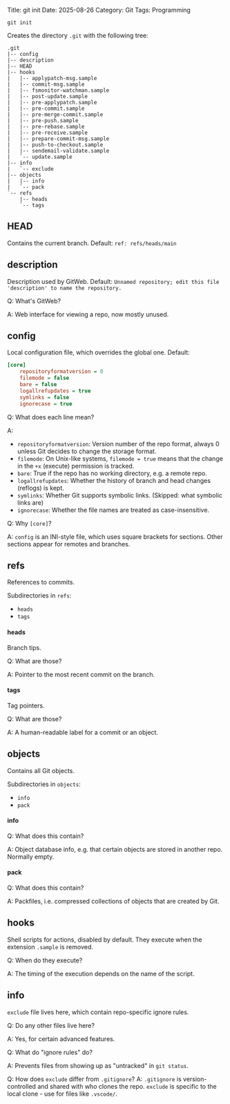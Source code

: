 Title: git init
Date: 2025-08-26
Category: Git
Tags: Programming

`git init`

Creates the directory `.git` with the following tree:
```text
.git
|-- config
|-- description
|-- HEAD
|-- hooks
|   |-- applypatch-msg.sample
|   |-- commit-msg.sample
|   |-- fsmonitor-watchman.sample
|   |-- post-update.sample
|   |-- pre-applypatch.sample
|   |-- pre-commit.sample
|   |-- pre-merge-commit.sample
|   |-- pre-push.sample
|   |-- pre-rebase.sample
|   |-- pre-receive.sample
|   |-- prepare-commit-msg.sample
|   |-- push-to-checkout.sample
|   |-- sendemail-validate.sample
|   `-- update.sample
|-- info
|   `-- exclude
|-- objects
|   |-- info
|   `-- pack
`-- refs
    |-- heads
    `-- tags
```
## HEAD
Contains the current branch. Default: `ref: refs/heads/main`
## description
Description used by GitWeb. Default: `Unnamed repository; edit this file 'description' to name the repository.`

Q: What's GitWeb?

A: Web interface for viewing a repo, now mostly unused.
## config
Local configuration file, which overrides the global one. Default:
```ini
[core]
	repositoryformatversion = 0
	filemode = false
	bare = false
	logallrefupdates = true
	symlinks = false
	ignorecase = true
```
Q: What does each line mean?

A:

- `repositoryformatversion`: Version number of the repo format, always 0 unless Git decides to change the storage format.
- `filemode`: On Unix-like systems, `filemode = true` means that the change in the `+x` (execute) permission is tracked.
- `bare`: True if the repo has no working directory, e.g. a remote repo.
- `logallrefupdates`: Whether the history of branch and head changes (reflogs) is kept.
- `symlinks`: Whether Git supports symbolic links. (Skipped: what symbolic links are)
- `ignorecase`: Whether the file names are treated as case-insensitive.

Q: Why `[core]`?

A: `config` is an INI-style file, which uses square brackets for sections.
Other sections appear for remotes and branches.
## refs
References to commits.

Subdirectories in `refs`:

- `heads`
- `tags`
#### heads
Branch tips.

Q: What are those?

A: Pointer to the most recent commit on the branch.
#### tags
Tag pointers.

Q: What are those?

A: A human-readable label for a commit or an object.
## objects
Contains all Git objects.

Subdirectories in `objects`:

- `info`
- `pack`
#### info
Q: What does this contain?

A: Object database info, e.g. that certain objects are stored in another repo. Normally empty.
#### pack
Q: What does this contain?

A: Packfiles, i.e. compressed collections of objects that are created by Git.
## hooks
Shell scripts for actions, disabled by default. They execute when the extension `.sample` is removed.

Q: When do they execute?

A: The timing of the execution depends on the name of the script.
## info
`exclude` file lives here, which contain repo-specific ignore rules.

Q: Do any other files live here?

A: Yes, for certain advanced features.

Q: What do "ignore rules" do?

A: Prevents files from showing up as "untracked" in `git status`.

Q: How does `exclude` differ from `.gitignore`?
A: `.gitignore` is version-controlled and shared with who clones the repo. `exclude` is specific to the local clone - use for files like `.vscode/`.